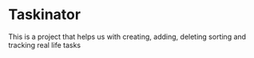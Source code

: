 # Taskinator
This is a project that helps us with creating, adding, deleting sorting and tracking real life tasks
